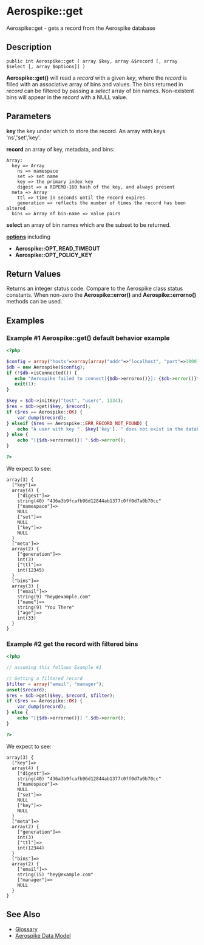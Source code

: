 
# Aerospike::get

Aerospike::get - gets a record from the Aerospike database

## Description

```
public int Aerospike::get ( array $key, array &$record [, array $select [, array $options]] )
```

**Aerospike::get()** will read a *record* with a given *key*, where the *record*
is filled with an associative array of bins and values.  The bins returned in
*record* can be filtered by passing a *select* array of bin names.
Non-existent bins will appear in the *record* with a NULL value.

## Parameters

**key** the key under which to store the record. An array with keys 'ns','set','key'.

**record** an array of key, metadata, and bins:
```
Array:
  key => Array
    ns => namespace
    set => set name
    key => the primary index key
    digest => a RIPEMD-160 hash of the key, and always present
  meta => Array
    ttl => time in seconds until the record expires
    generation => reflects the number of times the record has been altered
  bins => Array of bin-name => value pairs
```

**select** an array of bin names which are the subset to be returned.

**[options](aerospike.md)** including
- **Aerospike::OPT_READ_TIMEOUT**
- **Aerospike::OPT_POLICY_KEY**

## Return Values

Returns an integer status code.  Compare to the Aerospike class status
constants.  When non-zero the **Aerospike::error()** and
**Aerospike::errorno()** methods can be used.

## Examples

### Example #1 Aerospike::get() default behavior example

```php
<?php

$config = array("hosts"=>array(array("addr"=>"localhost", "port"=>3000)));
$db = new Aerospike($config);
if (!$db->isConnected()) {
   echo "Aerospike failed to connect[{$db->errorno()}]: {$db->error()}\n";
   exit(1);
}

$key = $db->initKey("test", "users", 1234);
$res = $db->get($key, $record);
if ($res == Aerospike::OK) {
    var_dump($record);
} elseif ($res == Aerospike::ERR_RECORD_NOT_FOUND) {
    echo "A user with key ". $key['key']. " does not exist in the database\n";
} else {
    echo "[{$db->errorno()}] ".$db->error();
}

?>
```

We expect to see:

```
array(3) {
  ["key"]=>
  array(4) {
    ["digest"]=>
    string(40) "436a3b9fcafb96d12844ab1377c0ff0d7a0b70cc"
    ["namespace"]=>
    NULL
    ["set"]=>
    NULL
    ["key"]=>
    NULL
  }
  ["meta"]=>
  array(2) {
    ["generation"]=>
    int(3)
    ["ttl"]=>
    int(12345)
  }
  ["bins"]=>
  array(3) {
    ["email"]=>
    string(9) "hey@example.com"
    ["name"]=>
    string(9) "You There"
    ["age"]=>
    int(33)
  }
}
```

### Example #2 get the record with filtered bins

```php
<?php

// assuming this follows Example #1

// Getting a filtered record
$filter = array("email", "manager");
unset($record);
$res = $db->get($key, $record, $filter);
if ($res == Aerospike::OK) {
    var_dump($record);
} else {
    echo "[{$db->errorno()}] ".$db->error();
}

?>
```

We expect to see:

```
array(3) {
  ["key"]=>
  array(4) {
    ["digest"]=>
    string(40) "436a3b9fcafb96d12844ab1377c0ff0d7a0b70cc"
    ["namespace"]=>
    NULL
    ["set"]=>
    NULL
    ["key"]=>
    NULL
  }
  ["meta"]=>
  array(2) {
    ["generation"]=>
    int(3)
    ["ttl"]=>
    int(12344)
  }
  ["bins"]=>
  array(2) {
    ["email"]=>
    string(15) "hey@example.com"
    ["manager"]=>
    NULL
  }
}
```

## See Also

- [Glossary](http://www.aerospike.com/docs/guide/glossary.html)
- [Aerospike Data Model](http://www.aerospike.com/docs/architecture/data-model.html)
